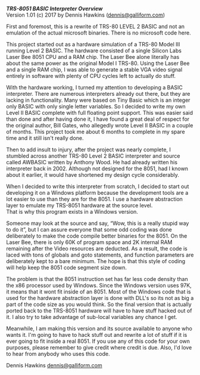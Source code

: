 ***TRS-8051 BASIC Interpreter Overview*** </br>
Version 1.01 (c) 2017 by Dennis Hawkins (dennis@galliform.com)

First and foremost, this is a rewrite of TRS-80 LEVEL 2 BASIC and not an emulation of the actual microsoft binaries.  There is no microsoft code here.

This project started out as a hardware simulation of a TRS-80 Model III running Level 2 BASIC.  The hardware consisted of a single Silicon Labs Laser Bee 8051 CPU and a RAM chip.  The Laser Bee alone literally has about the same power as the original Model I TRS-80.  Using the Laser Bee and a single RAM chip, I was able to generate a stable VGA video signal entirely in software with plenty of CPU cycles left to actually do stuff.

With the hardware working, I turned my attention to developing a BASIC interpreter.  There are numerous interpreters already out there, but they are lacking in functionality.   Many were based on Tiny Basic which is an integer only BASIC with only single letter variables.  So I decided to write my own Level II BASIC complete with full floating point support.  This was easier said than done and after having done it, I have found a great deal of respect for the original author, Bill Gates, who allegedly wrote Level II BASIC in a couple of months.  This project took me about 6 months to complete in my spare time and it still isn't really done.

Then to add insult to injury, after the project was nearly complete, I stumbled across another TRS-80 Level 2 BASIC interpreter and source called AWBASIC written by Anthony Wood.  He had already written his interpreter back in 2002.  Although not designed for the 8051, had I known about it earlier, it would have shortened my design cycle considerably.

When I decided to write this interpreter from scratch, I decided to start out developing it on 
a Windows platform because the development tools are a lot easier to use than they are for the 
8051.  I use a hardware abstraction layer to emulate my TRS-8051 hardware at the source level.  
That is why this program exists in a Windows version.  

Someone may look at the source and say, “Wow, this is a really stupid way to do it”, but I can 
assure everyone that some odd coding was done deliberately to make the code compile better 
binaries for the 8051.  On the Laser Bee, there is only 60K of program space and 2K  internal 
RAM remaining after the Video resources are deducted.  As a result, the code is laced with tons 
of globals and goto statements, and function parameters are deliberately kept to a bare 
minimum.  The hope is that this style of coding will help keep the 8051 code segment size down.

The problem is that the 8051 instruction set has far less code density than the x86 processor 
used by Windows.  Since the Windows version uses 97K, it means that it wont fit inside of an 
8051.  Most of the Windows code that is used for the hardware abstraction layer is done with 
DLL's so its not as big a part of the code size as you would think.  So the final version that 
is actually ported back to the TRS-8051 hardware will have to have stuff hacked out of it.  I 
also try to take advantage of sub-local variables any chance I get.

Meanwhile, I am making this version and its source available to anyone who wants it.  I'm going 
to have to hack stuff out and rewrite a lot of stuff if it is ever going to fit inside a real 
8051.  If you use any of this code for your own purposes, please remember to give credit where 
credit is due.  Also, I'd love to hear from anybody who uses this code.

Dennis Hawkins
dennis@galliform.com
